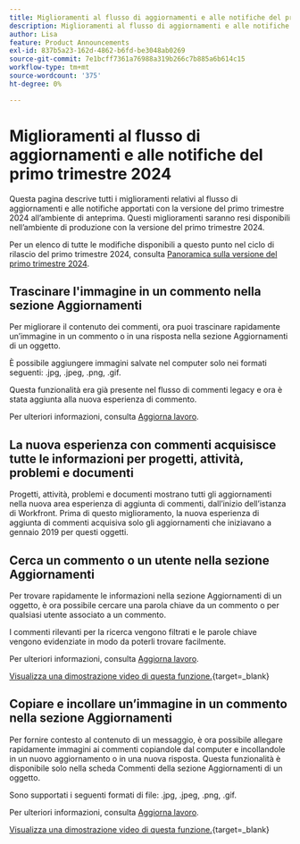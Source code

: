 ```yaml
---
title: Miglioramenti al flusso di aggiornamenti e alle notifiche del primo trimestre 2024
description: Miglioramenti al flusso di aggiornamenti e alle notifiche del primo trimestre 2024
author: Lisa
feature: Product Announcements
exl-id: 837b5a23-162d-4862-b6fd-be3048ab0269
source-git-commit: 7e1bcff7361a76988a319b266c7b885a6b614c15
workflow-type: tm+mt
source-wordcount: '375'
ht-degree: 0%

---
```


# Miglioramenti al flusso di aggiornamenti e alle notifiche del primo trimestre 2024

Questa pagina descrive tutti i miglioramenti relativi al flusso di aggiornamenti e alle notifiche apportati con la versione del primo trimestre 2024 all’ambiente di anteprima. Questi miglioramenti saranno resi disponibili nell’ambiente di produzione con la versione del primo trimestre 2024.

Per un elenco di tutte le modifiche disponibili a questo punto nel ciclo di rilascio del primo trimestre 2024, consulta [Panoramica sulla versione del primo trimestre 2024](/help/quicksilver/product-announcements/product-releases/24-q1-release-activity/24-q1-release-overview.md).

## Trascinare l&#39;immagine in un commento nella sezione Aggiornamenti

Per migliorare il contenuto dei commenti, ora puoi trascinare rapidamente un’immagine in un commento o in una risposta nella sezione Aggiornamenti di un oggetto.

È possibile aggiungere immagini salvate nel computer solo nei formati seguenti: .jpg, .jpeg, .png, .gif.

Questa funzionalità era già presente nel flusso di commenti legacy e ora è stata aggiunta alla nuova esperienza di commento.

Per ulteriori informazioni, consulta [Aggiorna lavoro](/help/quicksilver/workfront-basics/updating-work-items-and-viewing-updates/update-work.md).

## La nuova esperienza con commenti acquisisce tutte le informazioni per progetti, attività, problemi e documenti

Progetti, attività, problemi e documenti mostrano tutti gli aggiornamenti nella nuova area esperienza di aggiunta di commenti, dall’inizio dell’istanza di Workfront. Prima di questo miglioramento, la nuova esperienza di aggiunta di commenti acquisiva solo gli aggiornamenti che iniziavano a gennaio 2019 per questi oggetti.

## Cerca un commento o un utente nella sezione Aggiornamenti

Per trovare rapidamente le informazioni nella sezione Aggiornamenti di un oggetto, è ora possibile cercare una parola chiave da un commento o per qualsiasi utente associato a un commento.

I commenti rilevanti per la ricerca vengono filtrati e le parole chiave vengono evidenziate in modo da poterli trovare facilmente.

Per ulteriori informazioni, consulta [Aggiorna lavoro](/help/quicksilver/workfront-basics/updating-work-items-and-viewing-updates/update-work.md).

[Visualizza una dimostrazione video di questa funzione.](https://video.tv.adobe.com/v/3425730/){target=_blank}

## Copiare e incollare un’immagine in un commento nella sezione Aggiornamenti

Per fornire contesto al contenuto di un messaggio, è ora possibile allegare rapidamente immagini ai commenti copiandole dal computer e incollandole in un nuovo aggiornamento o in una nuova risposta. Questa funzionalità è disponibile solo nella scheda Commenti della sezione Aggiornamenti di un oggetto.

Sono supportati i seguenti formati di file: .jpg, .jpeg, .png, .gif.

Per ulteriori informazioni, consulta [Aggiorna lavoro](/help/quicksilver/workfront-basics/updating-work-items-and-viewing-updates/update-work.md).

[Visualizza una dimostrazione video di questa funzione.](https://video.tv.adobe.com/v/3425731/){target=_blank}
